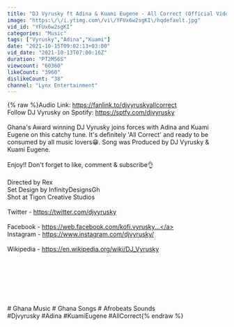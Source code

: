 ```yaml
---
title: "DJ Vyrusky ft Adina & Kuami Eugene - All Correct (Official Video)"
image: "https:\/\/i.ytimg.com\/vi\/YFUx6w2sgKI\/hqdefault.jpg"
vid_id: "YFUx6w2sgKI"
categories: "Music"
tags: ["Vyrusky","Adina","Kuami"]
date: "2021-10-15T09:02:13+03:00"
vid_date: "2021-10-13T07:00:16Z"
duration: "PT2M56S"
viewcount: "60360"
likeCount: "3960"
dislikeCount: "38"
channel: "Lynx Entertainment"
---
```

{% raw %}Audio Link: <a rel="nofollow" target="blank" href="https://fanlink.to/djvyruskyallcorrect">https://fanlink.to/djvyruskyallcorrect</a><br />Follow DJ Vyrusky on Spotify: <a rel="nofollow" target="blank" href="https://sptfy.com/djvyrusky">https://sptfy.com/djvyrusky</a><br /><br />Ghana's Award winning DJ Vyrusky joins forces with Adina and Kuami Eugene on this catchy tune. It's definitely 'All Correct' and ready to be consumed by all music lovers😁. Song was Produced by DJ Vyrusky &amp; Kuami Eugene.<br /><br />Enjoy!! Don't forget to like, comment &amp; subscribe👌<br /><br />Directed by Rex<br />Set Design by InfinityDesignsGh<br />Shot at Tigon Creative Studios<br /><br />Twitter - <a rel="nofollow" target="blank" href="https://twitter.com/djvyrusky">https://twitter.com/djvyrusky</a><br /><br />Facebook - <a rel="nofollow" target="blank" href="https://web.facebook.com/kofi.vyrusky...">https://web.facebook.com/kofi.vyrusky...</a><br />Instagram - <a rel="nofollow" target="blank" href="https://www.instagram.com/djvyrusky/">https://www.instagram.com/djvyrusky/</a><br /><br />Wikipedia - <a rel="nofollow" target="blank" href="https://en.wikipedia.org/wiki/DJ_Vyrusky">https://en.wikipedia.org/wiki/DJ_Vyrusky</a><br /><br /><br /><br /><br /><br /><br /><br /># Ghana Music # Ghana Songs # Afrobeats Sounds<br />#Djvyrusky #Adina #KuamiEugene #AllCorrect{% endraw %}
